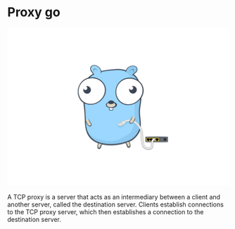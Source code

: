 # Proxy go
![proxy go](proxygo.webp)

A TCP proxy is a server that acts as an intermediary between a client and another server, called the destination server. Clients establish connections to the TCP proxy server, which then establishes a connection to the destination server.
